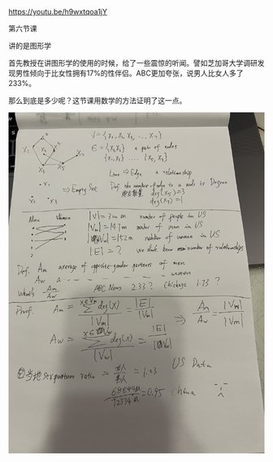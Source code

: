 https://youtu.be/h9wxtqoa1jY


第六节课 

讲的是图形学

首先教授在讲图形学的使用的时候，给了一些震惊的听闻。譬如芝加哥大学调研发现男性倾向于比女性拥有17%的性伴侣。ABC更加夸张，说男人比女人多了233%。

那么到底是多少呢？这节课用数学的方法证明了这一点。

![sex partner rate](https://github.com/jacobjiangwei/LearningMath/raw/main/IMG_2380.jpg)



